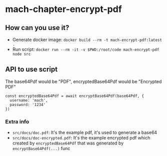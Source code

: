 # mach-chapter-encrypt-pdf

## How can you use it?

* Generate docker image: `docker build --rm -t mach-encrypt-pdf:latest .`
* Run script: `docker run --rm -it -v $PWD:/root/code mach-encrypt-pdf node src`

## API to use script
The base64Pdf would be "PDF", encryptedBase64Pdf would be "Encrypted PDF"
````
const encryptedBase64Pdf = await encryptBase64Pdf(base64Pdf, {
  username: 'mach',
  password: '1234'
})
````
### Extra info
* `src/docs/doc.pdf`: It's the example pdf, it's used to generate a base64
* `src/docs/doc-encrypted.pdf`: It's the example encrypted pdf which created by `encryptedBase64Pdf` that was generated by `encryptBase64Pdf(...)` func

